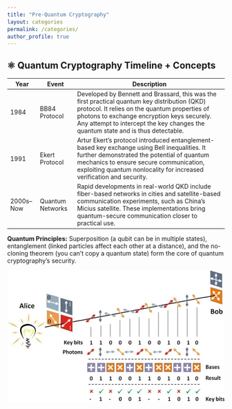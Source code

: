 ```yaml
---
title: "Pre-Quantum Cryptography"
layout: categories
permalink: /categories/
author_profile: true
---
```

## ⚛️ Quantum Cryptography Timeline + Concepts

| Year       | Event            | Description                                                                 |
|------------|------------------|-----------------------------------------------------------------------------|
| 1984       | BB84 Protocol    | Developed by Bennett and Brassard, this was the first practical quantum key distribution (QKD) protocol. It relies on the quantum properties of photons to exchange encryption keys securely. Any attempt to intercept the key changes the quantum state and is thus detectable. |
| 1991       | Ekert Protocol   | Artur Ekert’s protocol introduced entanglement-based key exchange using Bell inequalities. It further demonstrated the potential of quantum mechanics to ensure secure communication, exploiting quantum nonlocality for increased verification and security. |
| 2000s–Now  | Quantum Networks | Rapid developments in real-world QKD include fiber-based networks in cities and satellite-based communication experiments, such as China’s Micius satellite. These implementations bring quantum-secure communication closer to practical use. |


**Quantum Principles:** Superposition (a qubit can be in multiple states), entanglement (linked particles affect each other at a distance), and the no-cloning theorem (you can’t copy a quantum state) form the core of quantum cryptography’s security.

![BB84 Protocol](/assets/images/BB84.png)

